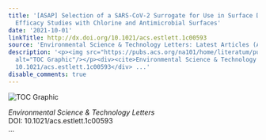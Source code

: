 ```yaml
---
title: '[ASAP] Selection of a SARS-CoV-2 Surrogate for Use in Surface Disinfection
  Efficacy Studies with Chlorine and Antimicrobial Surfaces'
date: '2021-10-01'
linkTitle: http://dx.doi.org/10.1021/acs.estlett.1c00593
source: 'Environmental Science & Technology Letters: Latest Articles (ACS Publications)'
description: '<p><img src="https://pubs.acs.org/na101/home/literatum/publisher/achs/journals/content/estlcu/0/estlcu.ahead-of-print/acs.estlett.1c00593/20211001/images/medium/ez1c00593_0003.gif"
  alt="TOC Graphic"/></p><div><cite>Environmental Science & Technology Letters</cite></div><div>DOI:
  10.1021/acs.estlett.1c00593</div> ...'
disable_comments: true
---
```

<p><img src="https://pubs.acs.org/na101/home/literatum/publisher/achs/journals/content/estlcu/0/estlcu.ahead-of-print/acs.estlett.1c00593/20211001/images/medium/ez1c00593_0003.gif" alt="TOC Graphic"/></p><div><cite>Environmental Science & Technology Letters</cite></div><div>DOI: 10.1021/acs.estlett.1c00593</div> ...